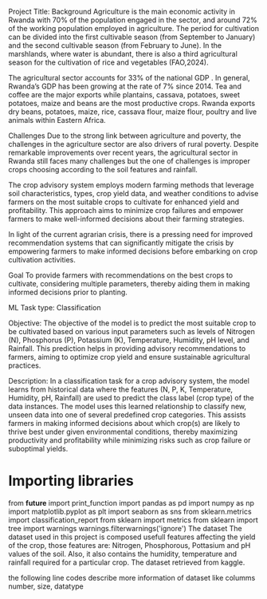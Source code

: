 Project Title:
Background
Agriculture is the main economic activity in Rwanda with 70% of the population engaged in the sector, and around 72% of the working population employed in agriculture. The period for cultivation can be divided into the first cultivable season (from September to January) and the second cultivable season (from February to June). In the marshlands, where water is abundant, there is also a third agricultural season for the cultivation of rice and vegetables (FAO,2024).

The agricultural sector accounts for 33% of the national GDP . In general, Rwanda’s GDP has been growing at the rate of 7% since 2014. Tea and coffee are the major exports while plantains, cassava, potatoes, sweet potatoes, maize and beans are the most productive crops. Rwanda exports dry beans, potatoes, maize, rice, cassava flour, maize flour, poultry and live animals within Eastern Africa.

Challenges
Due to the strong link between agriculture and poverty, the challenges in the agriculture sector are also drivers of rural poverty. Despite remarkable improvements over recent years, the agricultural sector in Rwanda still faces many challenges but the one of challenges is improper crops choosing according to the soil features and rainfall.

The crop advisory system employs modern farming methods that leverage soil characteristics, types, crop yield data, and weather conditions to advise farmers on the most suitable crops to cultivate for enhanced yield and profitability. This approach aims to minimize crop failures and empower farmers to make well-informed decisions about their farming strategies.

In light of the current agrarian crisis, there is a pressing need for improved recommendation systems that can significantly mitigate the crisis by empowering farmers to make informed decisions before embarking on crop cultivation activities.

Goal
To provide farmers with recommendations on the best crops to cultivate, considering multiple parameters, thereby aiding them in making informed decisions prior to planting.

ML Task type: Classification

Objective: The objective of the model is to predict the most suitable crop to be cultivated based on various input parameters such as levels of Nitrogen (N), Phosphorus (P), Potassium (K), Temperature, Humidity, pH level, and Rainfall. This prediction helps in providing advisory recommendations to farmers, aiming to optimize crop yield and ensure sustainable agricultural practices.

Description: In a classification task for a crop advisory system, the model learns from historical data where the features (N, P, K, Temperature, Humidity, pH, Rainfall) are used to predict the class label (crop type) of the data instances. The model uses this learned relationship to classify new, unseen data into one of several predefined crop categories. This assists farmers in making informed decisions about which crop(s) are likely to thrive best under given environmental conditions, thereby maximizing productivity and profitability while minimizing risks such as crop failure or suboptimal yields.

# Importing libraries

from __future__ import print_function
import pandas as pd
import numpy as np
import matplotlib.pyplot as plt
import seaborn as sns
from sklearn.metrics import classification_report
from sklearn import metrics
from sklearn import tree
import warnings
warnings.filterwarnings('ignore')
The dataset
The dataset used in this project is composed usefull features affecting the yield of the crop, those features are: Nitrogen, Phosphorous, Pottasium and pH values of the soil. Also, it also contains the humidity, temperature and rainfall required for a particular crop. The dataset retrieved from kaggle.

the following line codes describe more information of dataset like columms number, size, datatype

